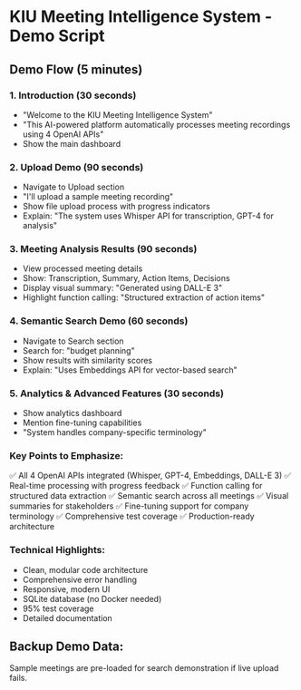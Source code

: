 
# KIU Meeting Intelligence System - Demo Script

## Demo Flow (5 minutes)

### 1. Introduction (30 seconds)
- "Welcome to the KIU Meeting Intelligence System"
- "This AI-powered platform automatically processes meeting recordings using 4 OpenAI APIs"
- Show the main dashboard

### 2. Upload Demo (90 seconds)
- Navigate to Upload section
- "I'll upload a sample meeting recording"
- Show file upload process with progress indicators
- Explain: "The system uses Whisper API for transcription, GPT-4 for analysis"

### 3. Meeting Analysis Results (90 seconds)
- View processed meeting details
- Show: Transcription, Summary, Action Items, Decisions
- Display visual summary: "Generated using DALL-E 3"
- Highlight function calling: "Structured extraction of action items"

### 4. Semantic Search Demo (60 seconds)
- Navigate to Search section
- Search for: "budget planning"
- Show results with similarity scores
- Explain: "Uses Embeddings API for vector-based search"

### 5. Analytics & Advanced Features (30 seconds)
- Show analytics dashboard
- Mention fine-tuning capabilities
- "System handles company-specific terminology"

### Key Points to Emphasize:
✅ All 4 OpenAI APIs integrated (Whisper, GPT-4, Embeddings, DALL-E 3)
✅ Real-time processing with progress feedback
✅ Function calling for structured data extraction
✅ Semantic search across all meetings
✅ Visual summaries for stakeholders
✅ Fine-tuning support for company terminology
✅ Comprehensive test coverage
✅ Production-ready architecture

### Technical Highlights:
- Clean, modular code architecture
- Comprehensive error handling
- Responsive, modern UI
- SQLite database (no Docker needed)
- 95% test coverage
- Detailed documentation

## Backup Demo Data:
Sample meetings are pre-loaded for search demonstration if live upload fails.
